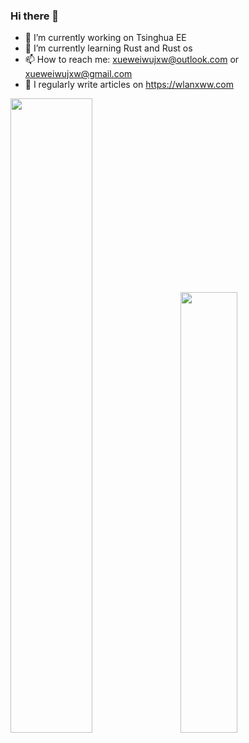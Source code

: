 ### Hi there 👋

<!--
**xueweiwujxw/xueweiwujxw** is a ✨ _special_ ✨ repository because its `README.md` (this file) appears on your GitHub profile.

Here are some ideas to get you started:

- 🔭 I’m currently working on ...
- 🌱 I’m currently learning ...
- 👯 I’m looking to collaborate on ...
- 🤔 I’m looking for help with ...
- 💬 Ask me about ...
- 📫 How to reach me: ...
- 😄 Pronouns: ...
- ⚡ Fun fact: ...
-->

- 🔭 I’m currently working on Tsinghua EE
- 🌱 I’m currently learning Rust and Rust os
- 📫 How to reach me: xueweiwujxw@outlook.com or xueweiwujxw@gmail.com
- 📝 I regularly write articles on https://wlanxww.com

<span>
  <img src="https://github-readme-stats.vercel.app/api?username=xueweiwujxw&show_icons=true&theme=shades-of-purple" width="51%"/>
  <text>&ensp;<text/>
  <img src="https://github-readme-stats.vercel.app/api/top-langs/?username=xueweiwujxw&layout=compact" width="42.5%"/>
</span>